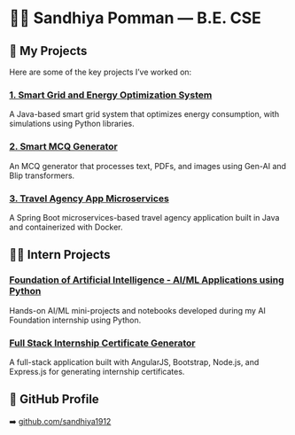 # 👩‍💻 Sandhiya Pomman — B.E. CSE

## 💼 My Projects

Here are some of the key projects I’ve worked on:

### [1️. Smart Grid and Energy Optimization System](https://github.com/sandhiya1912/Smart_Grid_System)  
A Java-based smart grid system that optimizes energy consumption, with simulations using Python libraries.

### [2. Smart MCQ Generator](https://github.com/sandhiya1912/ComplaintVision)  
An MCQ generator that processes text, PDFs, and images using Gen-AI and Blip transformers.

### [3. Travel Agency App Microservices](https://github.com/sandhiya1912/TravelAgencyMicroservices)  
A Spring Boot microservices-based travel agency application built in Java and containerized with Docker.


## 🧑‍🏫 Intern Projects

### [Foundation of Artificial Intelligence - AI/ML Applications using Python](https://github.com/sandhiya1912/AL-ML-concepts)  
Hands-on AI/ML mini-projects and notebooks developed during my AI Foundation internship using Python.

### [Full Stack Internship Certificate Generator](https://github.com/sandhiya1912/Angular-intern-project)  
A full-stack application built with AngularJS, Bootstrap, Node.js, and Express.js for generating internship certificates.


## 🔗 GitHub Profile  
➡️ [github.com/sandhiya1912](https://github.com/sandhiya1912)
